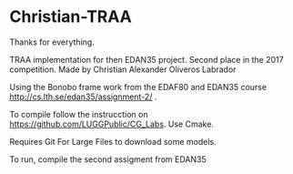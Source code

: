 # Christian-TRAA
Thanks for everything.

TRAA implementation for then EDAN35 project. Second place in the 2017 competition.
Made by Christian Alexander Oliveros Labrador

Using the Bonobo frame work from the EDAF80 and EDAN35 course http://cs.lth.se/edan35/assignment-2/ .

To compile follow the instrucction on https://github.com/LUGGPublic/CG_Labs.
Use Cmake.

Requires Git For Large Files to download some models.

To run, compile the second assigment from EDAN35
